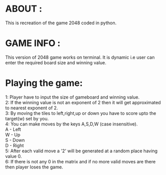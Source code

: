 # ABOUT : 
This is recreation of the game 2048 coded in python.

# GAME INFO :
This version of 2048 game works on terminal.
It is dynamic i.e user can enter the required board size and winning value.

# Playing the game:
1: Player have to input the size of gameboard and winning value.  
2: If the winning value is not an exponent of 2 then it will get approximated to nearest exponent of 2.  
3: By moving the tiles to left,right,up or down you have to score upto the target(w) set by you.  
4: You can make moves by the keys A,S,D,W (case insensitive).  
   A - Left  
   W - Up  
   S - Down  
   D - Right  
5: After each valid move a '2' will be generated at a random place having value 0.  
6: If there is not any 0 in the matrix and if no more valid moves are there then player loses the game.  
